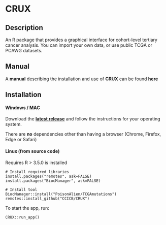 # CRUX

## Description
An R package that provides a graphical interface for cohort-level tertiary cancer analysis. 
You can import your own data, or use public TCGA or PCAWG datasets.

## Manual
A **manual** describing the installation and use of **CRUX** can be found [**here**](https://crux-docs.readthedocs.io/en/latest/index.html)

## Installation

#### Windows / MAC
Download the [**latest release**](https://github.com/CCICB/CRUX/releases) and follow the instructions for your operating system.

There are **no** dependencies other than having a browser (Chrome, Firefox, Edge or Safari)

#### Linux (from source code)
Requires R > 3.5.0 is installed
```
# Install required libraries
install.packages("remotes", ask=FALSE)
install.packages("BiocManager", ask=FALSE)

# Install tool
BiocManager::install("PoisonAlien/TCGAmutations")
remotes::install_github("CCICB/CRUX")
```

To start the app, run:
```
CRUX::run_app()
```
